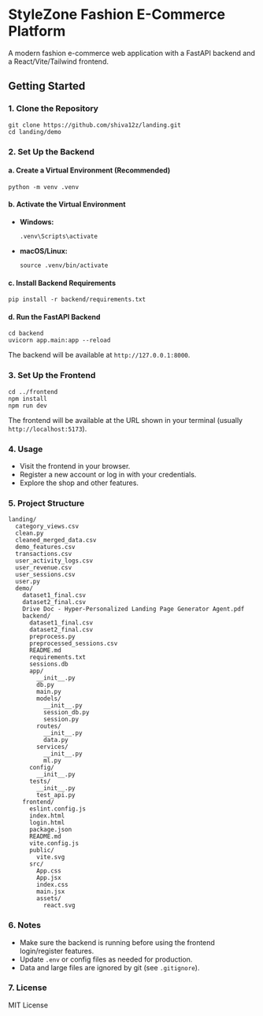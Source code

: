 # StyleZone Fashion E-Commerce Platform

A modern fashion e-commerce web application with a FastAPI backend and a React/Vite/Tailwind frontend.

## Getting Started

### 1. Clone the Repository

```
git clone https://github.com/shiva12z/landing.git
cd landing/demo
```

### 2. Set Up the Backend

#### a. Create a Virtual Environment (Recommended)

```
python -m venv .venv
```

#### b. Activate the Virtual Environment
- **Windows:**
  ```
  .venv\Scripts\activate
  ```
- **macOS/Linux:**
  ```
  source .venv/bin/activate
  ```

#### c. Install Backend Requirements

```
pip install -r backend/requirements.txt
```

#### d. Run the FastAPI Backend

```
cd backend
uvicorn app.main:app --reload
```

The backend will be available at `http://127.0.0.1:8000`.

### 3. Set Up the Frontend

```
cd ../frontend
npm install
npm run dev
```

The frontend will be available at the URL shown in your terminal (usually `http://localhost:5173`).

### 4. Usage
- Visit the frontend in your browser.
- Register a new account or log in with your credentials.
- Explore the shop and other features.

### 5. Project Structure

```
landing/
  category_views.csv
  clean.py
  cleaned_merged_data.csv
  demo_features.csv
  transactions.csv
  user_activity_logs.csv
  user_revenue.csv
  user_sessions.csv
  user.py
  demo/
    dataset1_final.csv
    dataset2_final.csv
    Drive Doc - Hyper-Personalized Landing Page Generator Agent.pdf
    backend/
      dataset1_final.csv
      dataset2_final.csv
      preprocess.py
      preprocessed_sessions.csv
      README.md
      requirements.txt
      sessions.db
      app/
        __init__.py
        db.py
        main.py
        models/
          __init__.py
          session_db.py
          session.py
        routes/
          __init__.py
          data.py
        services/
          __init__.py
          ml.py
      config/
        __init__.py
      tests/
        __init__.py
        test_api.py
    frontend/
      eslint.config.js
      index.html
      login.html
      package.json
      README.md
      vite.config.js
      public/
        vite.svg
      src/
        App.css
        App.jsx
        index.css
        main.jsx
        assets/
          react.svg
```

### 6. Notes
- Make sure the backend is running before using the frontend login/register features.
- Update `.env` or config files as needed for production.
- Data and large files are ignored by git (see `.gitignore`).

### 7. License

MIT License
